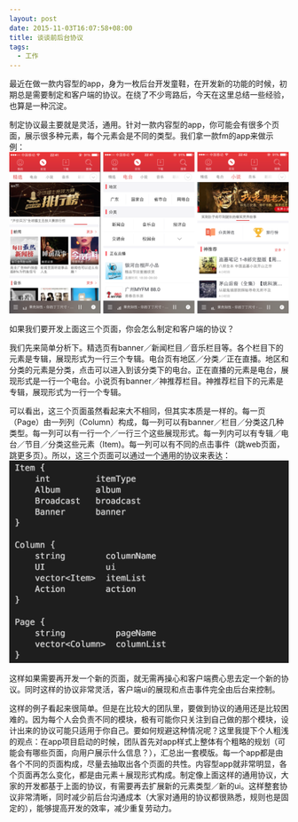 ```yaml
---
layout: post
date: 2015-11-03T16:07:58+08:00
title: 谈谈前后台协议
tags: 
  - 工作
---
```


最近在做一款内容型的app，身为一枚后台开发童鞋，在开发新的功能的时候，初期总是需要制定和客户端的协议。在绕了不少弯路后，今天在这里总结一些经验，也算是一种沉淀。

制定协议最主要就是灵活，通用。针对一款内容型的app，你可能会有很多个页面，展示很多种元素，每个元素会是不同的类型。我们拿一款fm的app来做示例：
<img src="/assets/images/talk-about-protocol/example.png" alt="app示例" title="app示例" width="800" />

如果我们要开发上面这三个页面，你会怎么制定和客户端的协议？

我们先来简单分析下。精选页有banner／新闻栏目／音乐栏目等。各个栏目下的元素是专辑，展现形式为一行三个专辑。电台页有地区／分类／正在直播。地区和分类的元素是分类，点击可以进入到该分类下的电台。正在直播的元素是电台，展现形式是一行一个电台。小说页有banner／神推荐栏目。神推荐栏目下的元素是专辑，展现形式为一行一个专辑。

可以看出，这三个页面虽然看起来大不相同，但其实本质是一样的。每一页（Page）由一列列（Column）构成，每一列可以有banner／栏目／分类这几种类型。每一列可以有一行一个／一行三个这些展现形式。每一列内可以有专辑／电台／节目／分类这些元素（Item)。每一列可以有不同的点击事件（跳web页面，跳更多页）。所以，这三个页面可以通过一个通用的协议来表达：
<img src="/assets/images/talk-about-protocol/solution.png" alt="协议示例" title="协议示例" width="800" />

这样如果需要再开发一个新的页面，就无需再操心和客户端费心思去定一个新的协议。同时这样的协议非常灵活，客户端ui的展现和点击事件完全由后台来控制。

这样的例子看起来很简单。但是在比较大的团队里，要做到协议的通用还是比较困难的。因为每个人会负责不同的模块，极有可能你只关注到自己做的那个模块，设计出来的协议可能只适用于你自己。要如何规避这种情况呢？这里我提下个人粗浅的观点：在app项目启动的时候，团队首先对app样式上整体有个粗略的规划（可能会有哪些页面，向用户展示什么信息？），汇总出一套模版。每一个app都是由各个不同的页面构成，尽量去抽取出各个页面的共性。内容型app就非常明显，各个页面再怎么变化，都是由元素＋展现形式构成。制定像上面这样的通用协议，大家的开发都基于上面的协议，有需要再去扩展新的元素类型／新的ui。这样整套协议非常清晰，同时减少前后台沟通成本（大家对通用的协议都很熟悉，规则也是固定的），能够提高开发的效率，减少重复劳动力。

